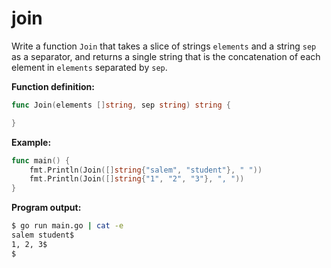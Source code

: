 # join


Write a function `Join` that takes a slice of strings `elements` and a string `sep` as a separator, and returns a single string that is the concatenation of each element in `elements` separated by `sep`.

**Function definition:**

```go
func Join(elements []string, sep string) string {

}
```

**Example:**

```go
func main() {
    fmt.Println(Join([]string{"salem", "student"}, " "))
    fmt.Println(Join([]string{"1", "2", "3"}, ", "))
}
```

**Program output:**

```sh
$ go run main.go | cat -e
salem student$
1, 2, 3$
$
```
